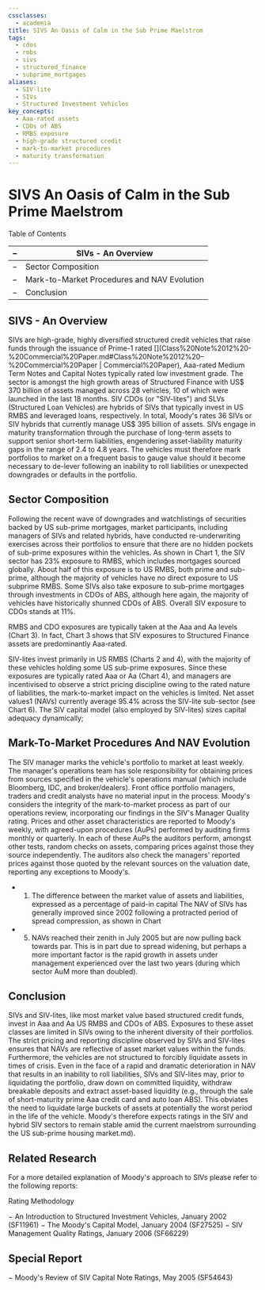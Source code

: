```yaml
---
cssclasses:
  - academia
title: SIVS An Oasis of Calm in the Sub Prime Maelstrom
tags:
  - cdos
  - rmbs
  - sivs
  - structured_finance
  - subprime_mortgages
aliases:
  - SIV-lite
  - SIVs
  - Structured Investment Vehicles
key_concepts:
  - Aaa-rated assets
  - CDOs of ABS
  - RMBS exposure
  - high-grade structured credit
  - mark-to-market procedures
  - maturity transformation
---
```


# SIVS An Oasis of Calm in the Sub Prime Maelstrom

Table of Contents

 | − | SIVs - An Overview | 
 | ----- | --------------------------------------------- | 
 | − | Sector Composition | 
 | − | Mark-to-Market Procedures and NAV Evolution | 
 | − | Conclusion | 

## SIVS - An Overview

SIVs are high-grade,  highly diversified structured credit vehicles that raise funds through the issuance of Prime-1 rated [](Class%20Note%2012%20-%20Commercial%20Paper.md#Class%20Note%2012%20–%20Commercial%20Paper | Commercial%20Paper),  Aaa-rated Medium Term Notes and Capital Notes typically rated low investment grade. The sector is amongst the high growth areas of Structured Finance with US$ 370 billion of assets managed across 28 vehicles,      10 of which were launched in the last 18 months. SIV CDOs (or "SIV-lites") and SLVs (Structured Loan Vehicles) are hybrids of SIVs that typically invest in US RMBS and leveraged loans,      respectively. In total,      Moody's rates 36 SIVs or SIV hybrids that currently manage US$ 395 billion of assets. SIVs engage in maturity transformation through the purchase of long-term assets to support senior short-term liabilities,  engendering asset-liability maturity gaps in the range of 2.4 to 4.8 years. The vehicles must therefore mark portfolios to market on a frequent basis to gauge value should it become necessary to de-lever following an inability to roll liabilities or unexpected downgrades or defaults in the portfolio.

## Sector Composition

Following the recent wave of downgrades and watchlistings of securities backed by US sub-prime mortgages,  market participants,  including managers of SIVs and related hybrids,  have conducted re-underwriting exercises across their portfolios to ensure that there are no hidden pockets of sub-prime exposures within the vehicles. As shown in Chart 1,  the SIV sector has 23% exposure to RMBS,  which includes mortgages sourced globally. About half of this exposure is to US RMBS,  both prime and sub-prime,  although the majority of vehicles have no direct exposure to US subprime RMBS. Some SIVs also take exposure to sub-prime mortgages through investments in CDOs of ABS,  although here again,  the majority of vehicles have historically shunned CDOs of ABS. Overall SIV exposure to CDOs stands at 11%.

RMBS and CDO exposures are typically taken at the Aaa and Aa levels (Chart 3). In fact,  Chart 3 shows that SIV exposures to Structured Finance assets are predominantly Aaa-rated.

SIV-lites invest primarily in US RMBS (Charts 2 and 4),  with the majority of these vehicles holding some US sub-prime exposures. Since these exposures are typically rated Aaa or Aa (Chart 4),  and managers are incentivised to observe a strict pricing discipline owing to the rated nature of liabilities,  the mark-to-market impact on the vehicles is limited. Net asset values1 (NAVs) currently average 95.4% across the SIV-lite sub-sector (see Chart 6). The SIV capital model (also employed by SIV-lites) sizes capital adequacy dynamically;

## Mark-To-Market Procedures And NAV Evolution

The SIV manager marks the vehicle's portfolio to market at least weekly. The manager's operations team has sole responsibility for obtaining prices from sources specified in the vehicle's operations manual (which include Bloomberg,  IDC,  and broker/dealers). Front office portfolio managers,  traders and credit analysts have no material input in the process. Moody's considers the integrity of the mark-to-market process as part of our operations review,  incorporating our findings in the SIV's Manager Quality rating. Prices and other asset characteristics are reported to Moody's weekly,  with agreed-upon procedures (AuPs) performed by auditing firms monthly or quarterly. In each of these AuPs the auditors perform,  amongst other tests,  random checks on assets,  comparing prices against those they source independently. The auditors also check the managers' reported prices against those quoted by the relevant sources on the valuation date,  reporting any exceptions to Moody's.

- 1. The difference between the market value of assets and liabilities,  expressed as a percentage of paid-in capital The NAV of SIVs has generally improved since 2002 following a protracted period of spread compression,  as shown in Chart
- 5. NAVs reached their zenith in July 2005 but are now pulling back towards par. This is in part due to spread widening,  but perhaps a more important factor is the rapid growth in assets under management experienced over the last two years (during which sector AuM more than doubled).

## Conclusion

SIVs and SIV-lites,  like most market value based structured credit funds,  invest in Aaa and Aa US RMBS and CDOs of ABS. Exposures to these asset classes are limited in SIVs owing to the inherent diversity of their portfolios. The strict pricing and reporting discipline observed by SIVs and SIV-lites ensures that NAVs are reflective of asset market values within the funds. Furthermore,  the vehicles are not structured to forcibly liquidate assets in times of crisis. Even in the face of a rapid and dramatic deterioration in NAV that results in an inability to roll liabilities,  SIVs and SIV-lites may,  prior to liquidating the portfolio,  draw down on committed liquidity,  withdraw breakable deposits and extract asset-based liquidity (e.g.,  through the sale of short-maturity prime Aaa credit card and auto loan ABS). This obviates the need to liquidate large buckets of assets at potentially the worst period in the life of the vehicle. Moody's therefore expects ratings in the SIV and hybrid SIV sectors to remain stable amid the current maelstrom surrounding the US sub-prime housing market.md).

## Related Research

For a more detailed explanation of Moody's approach to SIVs please refer to the following reports:

Rating Methodology

− An Introduction to Structured Investment Vehicles,  January 2002 (SF11961) − The Moody's Capital Model,  January 2004 (SF27525) − SIV Management Quality Ratings,  January 2006 (SF66229)

## Special Report

− Moody's Review of SIV Capital Note Ratings,  May 2005 (SF54643)
